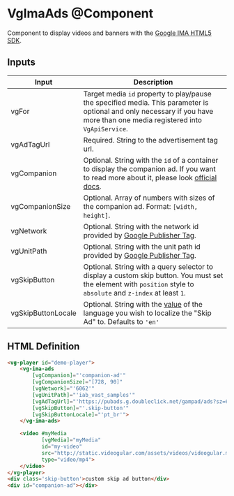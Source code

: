 # VgImaAds @Component

Component to display videos and banners with the [Google IMA HTML5 SDK](https://developers.google.com/interactive-media-ads/docs/sdks/html5/).

## Inputs

| Input | Description |
|--- |--- |
| vgFor | Target media `id` property to play/pause the specified media. This parameter is optional and only necessary if you have more than one media registered into `VgApiService`. |
| vgAdTagUrl | Required. String to the advertisement tag url. |
| vgCompanion | Optional. String with the `id` of a container to display the companion ad. If you want to read more about it, please look [official docs](https://developers.google.com/interactive-media-ads/docs/sdks/html5/companions-gpt). |
| vgCompanionSize | Optional. Array of numbers with sizes of the companion ad. Format: `[width, height]`. |
| vgNetwork | Optional. String with the network id provided by [Google Publisher Tag](https://developers.google.com/doubleclick-gpt/). |
| vgUnitPath | Optional. String with the unit path id provided by [Google Publisher Tag](https://developers.google.com/doubleclick-gpt/). |
| vgSkipButton | Optional. String with a query selector to display a custom skip button. You must set the element with `position` style to `absolute` and `z-index` at least `1`. |
| vgSkipButtonLocale | Optional. String with the [value](https://developers.google.com/interactive-media-ads/docs/sdks/html5/client-side/localization#locale-codes) of the language you wish to localize the "Skip Ad" to. Defaults to `'en'` |

## HTML Definition

```html
<vg-player id="demo-player">
    <vg-ima-ads
        [vgCompanion]="'companion-ad'"
        [vgCompanionSize]="[728, 90]"
        [vgNetwork]="'6062'"
        [vgUnitPath]="'iab_vast_samples'"
        [vgAdTagUrl]="'https://pubads.g.doubleclick.net/gampad/ads?sz=640x480&iu=/124319096/external/single_ad_samples&ciu_szs=300x250&impl=s&gdfp_req=1&env=vp&output=vast&unviewed_position_start=1&cust_params=deployment%3Ddevsite%26sample_ct%3Dskippablelinear&correlator='"
        [vgSkipButton]="'.skip-button'"
        [vgSkipButtonLocale]="'pt_br'">
    </vg-ima-ads>

    <video #myMedia
           [vgMedia]="myMedia"
           id="my-video"
           src="http://static.videogular.com/assets/videos/videogular.mp4"
           type="video/mp4">
    </video>
</vg-player>
<div class='skip-button'>custom skip ad button</div>
<div id="companion-ad"></div>

```
